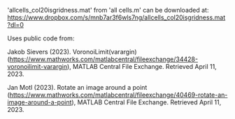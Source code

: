 'allcells_col20isgridness.mat' from 'all cells.m' can be downloaded at: https://www.dropbox.com/s/mnb7ar3f6wls7ng/allcells_col20isgridness.mat?dl=0


Uses public code from:

Jakob Sievers (2023). VoronoiLimit(varargin) (https://www.mathworks.com/matlabcentral/fileexchange/34428-voronoilimit-varargin), MATLAB Central File Exchange. Retrieved April 11, 2023. 

Jan Motl (2023). Rotate an image around a point (https://www.mathworks.com/matlabcentral/fileexchange/40469-rotate-an-image-around-a-point), MATLAB Central File Exchange. Retrieved April 11, 2023. 

